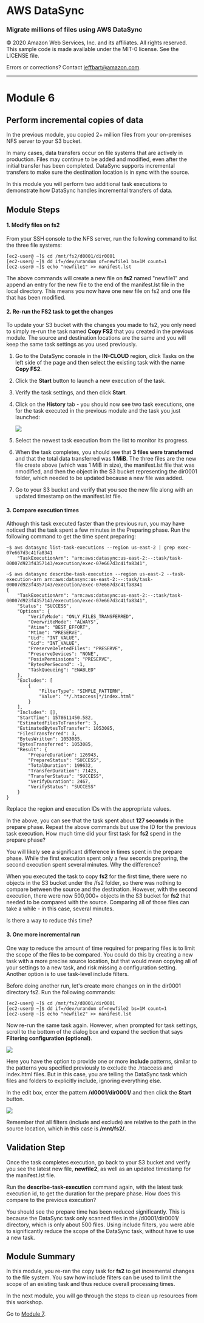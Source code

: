# **AWS DataSync**

### Migrate millions of files using AWS DataSync

© 2020 Amazon Web Services, Inc. and its affiliates. All rights reserved.
This sample code is made available under the MIT-0 license. See the LICENSE file.

Errors or corrections? Contact [jeffbart@amazon.com](mailto:jeffbart@amazon.com).

---

# Module 6
## Perform incremental copies of data

In the previous module, you copied 2+ million files from your on-premises NFS server to your S3 bucket.

In many cases, data transfers occur on file systems that are actively in production.  Files may continue to be added and modified, even after the initial transfer has been completed.  DataSync supports incremental transfers to make sure the destination location is in sync with the source.

In this module you will perform two additional task executions to demonstrate how DataSync handles incremental transfers of data.

## Module Steps

#### 1. Modify files on fs2

From your SSH console to the NFS server, run the following command to list the three file systems:

    [ec2-user@ ~]$ cd /mnt/fs2/d0001/dir0001
    [ec2-user@ ~]$ dd if=/dev/urandom of=newfile1 bs=1M count=1
    [ec2-user@ ~]$ echo "newfile1" >> manifest.lst

The above commands will create a new file on **fs2** named "newfile1" and append an entry for the new file to the end of the manifest.lst file in the local directory.  This means you now have one new file on fs2 and one file that has been modified.

#### 2. Re-run the FS2 task to get the changes

To update your S3 bucket with the changes you made to fs2, you only need to simply re-run the task named **Copy FS2** that you created in the previous module.  The source and destination locations are the same and you will keep the same task settings as you used previously.

1. Go to the DataSync console in the **IN-CLOUD** region, click Tasks on the left side of the page and then select the existing task with the name **Copy FS2**.
2. Click the **Start** button to launch a new execution of the task.
3. Verify the task settings, and then click **Start**.
4. Click on the **History** tab - you should now see two task executions, one for the task executed in the previous module and the task you just launched:

    ![](../images/mod6ds1.png)

5. Select the newest task execution from the list to monitor its progress.
6. When the task completes, you should see that **3 files were transferred** and that the total data transferred was **1 MiB**.  The three files are the new file create above (which was 1 MiB in size), the manifest.lst file that was nmodified, and then the object in the S3 bucket representing the dir0001 folder, which needed to be updated because a new file was added.
7. Go to your S3 bucket and verify that you see the new file along with an updated timestamp on the manifest.lst file.

#### 3. Compare execution times

Although this task executed faster than the previous run, you may have noticed that the task spent a few minutes in the Preparing phase.  Run the following command to get the time spent preparing:

    ~$ aws datasync list-task-executions --region us-east-2 | grep exec-07e667d3c41fa8341
        "TaskExecutionArn": "arn:aws:datasync:us-east-2:--:task/task-00007d923f4357143/execution/exec-07e667d3c41fa8341",

    ~$ aws datasync describe-task-execution --region us-east-2 --task-execution-arn arn:aws:datasync:us-east-2:--:task/task-00007d923f4357143/execution/exec-07e667d3c41fa8341
    {
        "TaskExecutionArn": "arn:aws:datasync:us-east-2:--:task/task-00007d923f4357143/execution/exec-07e667d3c41fa8341",
        "Status": "SUCCESS",
        "Options": {
            "VerifyMode": "ONLY_FILES_TRANSFERRED",
            "OverwriteMode": "ALWAYS",
            "Atime": "BEST_EFFORT",
            "Mtime": "PRESERVE",
            "Uid": "INT_VALUE",
            "Gid": "INT_VALUE",
            "PreserveDeletedFiles": "PRESERVE",
            "PreserveDevices": "NONE",
            "PosixPermissions": "PRESERVE",
            "BytesPerSecond": -1,
            "TaskQueueing": "ENABLED"
        },
        "Excludes": [
            {
                "FilterType": "SIMPLE_PATTERN",
                "Value": "*/.htaccess|*/index.html"
            }
        ],
        "Includes": [],
        "StartTime": 1578611450.582,
        "EstimatedFilesToTransfer": 3,
        "EstimatedBytesToTransfer": 1053085,
        "FilesTransferred": 3,
        "BytesWritten": 1053085,
        "BytesTransferred": 1053085,
        "Result": {
            "PrepareDuration": 126943,
            "PrepareStatus": "SUCCESS",
            "TotalDuration": 199632,
            "TransferDuration": 71423,
            "TransferStatus": "SUCCESS",
            "VerifyDuration": 2467,
            "VerifyStatus": "SUCCESS"
        }
    }


Replace the region and execution IDs with the appropriate values.

In the above, you can see that the task spent about **127 seconds** in the prepare phase.  Repeat the above commands but use the ID for the previous task execution.  How much time did your first task for **fs2** spend in the prepare phase?

You will likely see a significant difference in times spent in the prepare phase.  While the first execution spent only a few seconds preparing, the second execution spent several minutes.  Why the difference?

When you executed the task to copy **fs2** for the first time, there were no objects in the S3 bucket under the /fs2 folder, so there was nothing to compare between the source and the destination.  However, with the second execution, there were now 500,000+ objects in the S3 bucket for **fs2** that needed to be compared with the source.  Comparing all of those files can take a while - in this case, several minutes.

Is there a way to reduce this time?

#### 3. One more incremental run

One way to reduce the amount of time required for preparing files is to limit the scope of the files to be compared.  You could do this by creating a new task with a more precise source location, but that would mean copying all of your settings to a new task, and risk missing a configuration setting.  Another option is to use task-level include filters.

Before doing another run, let's create more changes on in the dir0001 directory fs2.  Run the following commands:

    [ec2-user@ ~]$ cd /mnt/fs2/d0001/dir0001
    [ec2-user@ ~]$ dd if=/dev/urandom of=newfile2 bs=1M count=1
    [ec2-user@ ~]$ echo "newfile2" >> manifest.lst

Now re-run the same task again.  However, when prompted for task settings, scroll to the bottom of the dialog box and expand the section that says **Filtering configuration (optional)**.

![](../images/mod6ds2.png)

Here you have the option to provide one or more **include** patterns, similar to the patterns you specified previously to exclude the .htaccess and index.html files.  But in this case, you are telling the DataSync task which files and folders to explicitly include, ignoring everything else.

In the edit box, enter the pattern **/d0001/dir0001/** and then click the **Start** button.

![](../images/mod6ds3.png)

Remember that all filters (include and exclude) are relative to the path in the source location, which in this case is **/mnt/fs2/**.

## Validation Step

Once the task completes execution, go back to your S3 bucket and verify you see the latest new file, **newfile2**, as well as an updated timestamp for the manifest.lst file.

Run the **describe-task-execution** command again, with the latest task execution id, to get the duration for the prepare phase.  How does this compare to the previous execution?

You should see the prepare time has been reduced significantly.  This is because the DataSync task only scanned files in the /d0001/dir0001/ directory, which is only about 500 files.  Using include filters, you were able to significantly reduce the scope of the DataSync task, without have to use a new task.

## Module Summary

In this module, you re-ran the copy task for **fs2** to get incremental changes to the file system.  You saw how include filters can be used to limit the scope of an existing task and thus reduce overall processing times.

In the next module, you will go through the steps to clean up resources from this workshop.

Go to [Module 7](/workshops/nfs-millions-files/module7).
